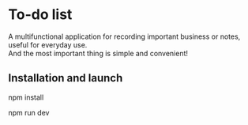 # To-do list
A multifunctional application for recording important business or notes, useful for everyday use.<br> And the most important thing is simple and convenient!
## Installation and launch
npm install
<br>

npm run dev

